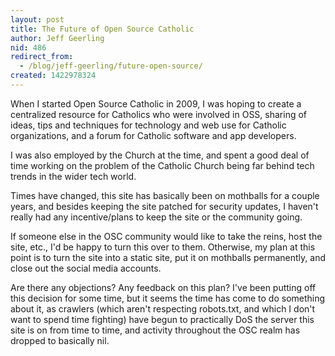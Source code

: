 ```yaml
---
layout: post
title: The Future of Open Source Catholic
author: Jeff Geerling
nid: 486
redirect_from:
  - /blog/jeff-geerling/future-open-source/
created: 1422978324
---
```

When I started Open Source Catholic in 2009, I was hoping to create a centralized resource for Catholics who were involved in OSS, sharing of ideas, tips and techniques for technology and web use for Catholic organizations, and a forum for Catholic software and app developers.

I was also employed by the Church at the time, and spent a good deal of time working on the problem of the Catholic Church being far behind tech trends in the wider tech world.

Times have changed, this site has basically been on mothballs for a couple years, and besides keeping the site patched for security updates, I haven't really had any incentive/plans to keep the site or the community going.

If someone else in the OSC community would like to take the reins, host the site, etc., I'd be happy to turn this over to them. Otherwise, my plan at this point is to turn the site into a static site, put it on mothballs permanently, and close out the social media accounts.

Are there any objections? Any feedback on this plan? I've been putting off this decision for some time, but it seems the time has come to do something about it, as crawlers (which aren't respecting robots.txt, and which I don't want to spend time fighting) have begun to practically DoS the server this site is on from time to time, and activity throughout the OSC realm has dropped to basically nil.
